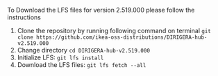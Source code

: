 To Download the LFS files for version 2.519.000 please follow the instructions

1. Clone the repository by running following command on terminal `git clone https://github.com/ikea-oss-distributions/DIRIGERA-hub-v2.519.000`
2. Change directory `cd DIRIGERA-hub-v2.519.000`
3. Initialize LFS: `git lfs install`
4. Download the LFS files: `git lfs fetch --all`
